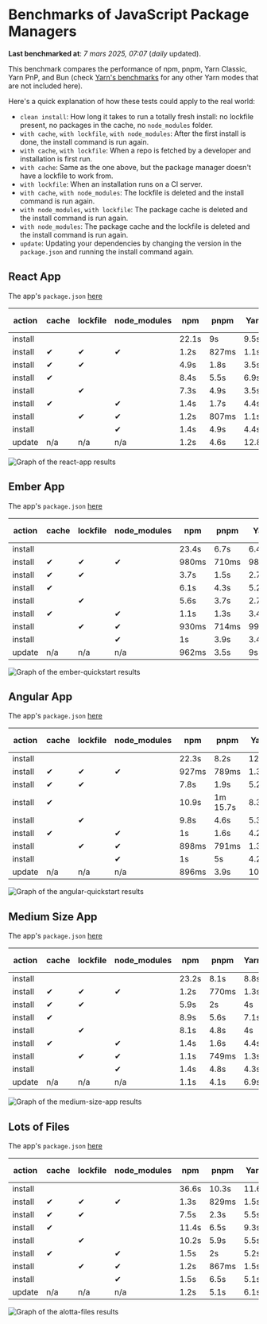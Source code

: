 # Benchmarks of JavaScript Package Managers

**Last benchmarked at**: _7 mars 2025, 07:07_ (_daily_ updated).

This benchmark compares the performance of npm, pnpm, Yarn Classic, Yarn PnP, and Bun (check [Yarn's benchmarks](https://yarnpkg.com/benchmarks) for any other Yarn modes that are not included here).

Here's a quick explanation of how these tests could apply to the real world:

- `clean install`: How long it takes to run a totally fresh install: no lockfile present, no packages in the cache, no `node_modules` folder.
- `with cache`, `with lockfile`, `with node_modules`: After the first install is done, the install command is run again.
- `with cache`, `with lockfile`: When a repo is fetched by a developer and installation is first run.
- `with cache`: Same as the one above, but the package manager doesn't have a lockfile to work from.
- `with lockfile`: When an installation runs on a CI server.
- `with cache`, `with node_modules`: The lockfile is deleted and the install command is run again.
- `with node_modules`, `with lockfile`: The package cache is deleted and the install command is run again.
- `with node_modules`: The package cache and the lockfile is deleted and the install command is run again.
- `update`: Updating your dependencies by changing the version in the `package.json` and running the install command again.

## React App

The app's `package.json` [here](./fixtures/react-app/package.json)

| action  | cache | lockfile | node_modules| npm | pnpm | Yarn | Yarn PnP | Bun |
| ---     | ---   | ---      | ---         | --- | ---  | ---  | ---      | --- |
| install |       |          |             | 22.1s | 9s | 9.5s | 4.4s | 1.5s |
| install | ✔     | ✔        | ✔           | 1.2s | 827ms | 1.1s | n/a | 36ms |
| install | ✔     | ✔        |             | 4.9s | 1.8s | 3.5s | 967ms | 438ms |
| install | ✔     |          |             | 8.4s | 5.5s | 6.9s | 4.1s | 429ms |
| install |       | ✔        |             | 7.3s | 4.9s | 3.5s | 957ms | 423ms |
| install | ✔     |          | ✔           | 1.4s | 1.7s | 4.4s | n/a | 35ms |
| install |       | ✔        | ✔           | 1.2s | 807ms | 1.1s | n/a | 33ms |
| install |       |          | ✔           | 1.4s | 4.9s | 4.4s | n/a | 32ms |
| update  | n/a | n/a | n/a | 1.2s | 4.6s | 12.8s | 6.2s | 36ms |

<img alt="Graph of the react-app results" src="results/img/react-app.svg" />

## Ember App

The app's `package.json` [here](./fixtures/ember-quickstart/package.json)

| action  | cache | lockfile | node_modules| npm | pnpm | Yarn | Yarn PnP | Bun |
| ---     | ---   | ---      | ---         | --- | ---  | ---  | ---      | --- |
| install |       |          |             | 23.4s | 6.7s | 6.4s | 3.6s | 973ms |
| install | ✔     | ✔        | ✔           | 980ms | 710ms | 981ms | n/a | 28ms |
| install | ✔     | ✔        |             | 3.7s | 1.5s | 2.7s | 852ms | 352ms |
| install | ✔     |          |             | 6.1s | 4.3s | 5.2s | 3.2s | 336ms |
| install |       | ✔        |             | 5.6s | 3.7s | 2.7s | 852ms | 335ms |
| install | ✔     |          | ✔           | 1.1s | 1.3s | 3.4s | n/a | 28ms |
| install |       | ✔        | ✔           | 930ms | 714ms | 996ms | n/a | 25ms |
| install |       |          | ✔           | 1s | 3.9s | 3.4s | n/a | 25ms |
| update  | n/a | n/a | n/a | 962ms | 3.5s | 9s | 4.6s | 28ms |

<img alt="Graph of the ember-quickstart results" src="results/img/ember-quickstart.svg" />

## Angular App

The app's `package.json` [here](./fixtures/angular-quickstart/package.json)

| action  | cache | lockfile | node_modules| npm | pnpm | Yarn | Yarn PnP | Bun |
| ---     | ---   | ---      | ---         | --- | ---  | ---  | ---      | --- |
| install |       |          |             | 22.3s | 8.2s | 12s | 4.5s | 1.7s |
| install | ✔     | ✔        | ✔           | 927ms | 789ms | 1.3s | n/a | 31ms |
| install | ✔     | ✔        |             | 7.8s | 1.9s | 5.2s | 1.2s | 870ms |
| install | ✔     |          |             | 10.9s | 1m 15.7s | 8.3s | 4s | 836ms |
| install |       | ✔        |             | 9.8s | 4.6s | 5.3s | 1.2s | 825ms |
| install | ✔     |          | ✔           | 1s | 1.6s | 4.2s | n/a | 29ms |
| install |       | ✔        | ✔           | 898ms | 791ms | 1.3s | n/a | 27ms |
| install |       |          | ✔           | 1s | 5s | 4.2s | n/a | 26ms |
| update  | n/a | n/a | n/a | 896ms | 3.9s | 10.4s | 4.2s | 34ms |

<img alt="Graph of the angular-quickstart results" src="results/img/angular-quickstart.svg" />

## Medium Size App

The app's `package.json` [here](./fixtures/medium-size-app/package.json)

| action  | cache | lockfile | node_modules| npm | pnpm | Yarn | Yarn PnP | Bun |
| ---     | ---   | ---      | ---         | --- | ---  | ---  | ---      | --- |
| install |       |          |             | 23.2s | 8.1s | 8.8s | 4.6s | 1.5s |
| install | ✔     | ✔        | ✔           | 1.2s | 770ms | 1.3s | n/a | 33ms |
| install | ✔     | ✔        |             | 5.9s | 2s | 4s | 1.1s | 478ms |
| install | ✔     |          |             | 8.9s | 5.6s | 7.1s | 4.1s | 464ms |
| install |       | ✔        |             | 8.1s | 4.8s | 4s | 1.1s | 457ms |
| install | ✔     |          | ✔           | 1.4s | 1.6s | 4.4s | n/a | 32ms |
| install |       | ✔        | ✔           | 1.1s | 749ms | 1.3s | n/a | 29ms |
| install |       |          | ✔           | 1.4s | 4.8s | 4.3s | n/a | 30ms |
| update  | n/a | n/a | n/a | 1.1s | 4.1s | 6.9s | 4.2s | 40ms |

<img alt="Graph of the medium-size-app results" src="results/img/medium-size-app.svg" />

## Lots of Files

The app's `package.json` [here](./fixtures/alotta-files/package.json)

| action  | cache | lockfile | node_modules| npm | pnpm | Yarn | Yarn PnP | Bun |
| ---     | ---   | ---      | ---         | --- | ---  | ---  | ---      | --- |
| install |       |          |             | 36.6s | 10.3s | 11.6s | 5.4s | 1.7s |
| install | ✔     | ✔        | ✔           | 1.3s | 829ms | 1.5s | n/a | 41ms |
| install | ✔     | ✔        |             | 7.5s | 2.3s | 5.5s | 1.3s | 724ms |
| install | ✔     |          |             | 11.4s | 6.5s | 9.3s | 4.9s | 718ms |
| install |       | ✔        |             | 10.2s | 5.9s | 5.5s | 1.3s | 712ms |
| install | ✔     |          | ✔           | 1.5s | 2s | 5.2s | n/a | 40ms |
| install |       | ✔        | ✔           | 1.2s | 867ms | 1.5s | n/a | 37ms |
| install |       |          | ✔           | 1.5s | 6.5s | 5.1s | n/a | 37ms |
| update  | n/a | n/a | n/a | 1.2s | 5.1s | 6.1s | 5s | 96ms |

<img alt="Graph of the alotta-files results" src="results/img/alotta-files.svg" />